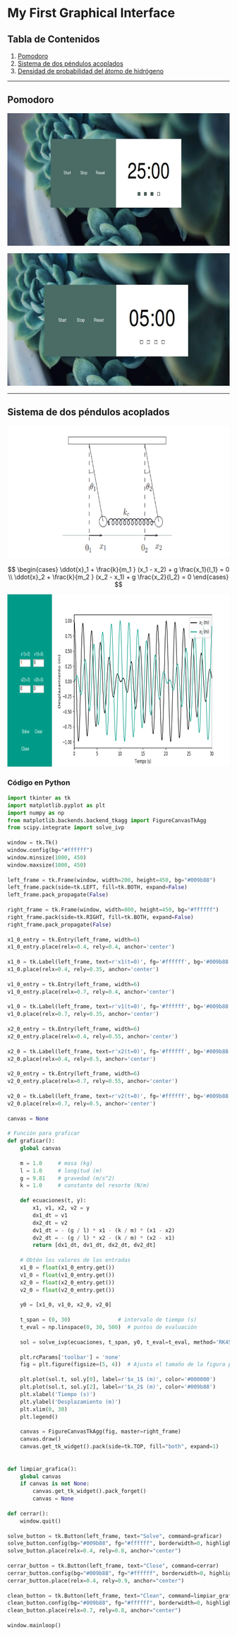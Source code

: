 # My First Graphical Interface

## Tabla de Contenidos
1. [Pomodoro](#pomodoro)
2. [Sistema de dos péndulos acoplados](#sistema-de-dos-péndulos-acoplados)
3. [Densidad de probabilidad del átomo de hidrógeno](#densidad-de-probabilidad-del-átomo-de-hidrógeno)

---

## Pomodoro

<p align="center">
  <img width="720" height="300" src="pomodoro.jpg">
</p>

<p align="center">
  <img width="720" height="300" src="break.jpg">
</p>

---

## Sistema de dos péndulos acoplados

<p align="center">
  <img width="720" height="300" src="/Guis/coupled_pendulum.png">
</p>

$$
\begin{cases}
\ddot{x}_1 + \frac{k}{m_1 } (x_1 - x_2) + g \frac{x_1}{l_1} = 0 \\
\ddot{x}_2 + \frac{k}{m_2 } (x_2 - x_1) + g \frac{x_2}{l_2} = 0
\end{cases}
$$

<p align="center">
  <img width="850" height="390" src="/Guis/Gui_1.png">
</p>

### Código en Python

```python
import tkinter as tk
import matplotlib.pyplot as plt
import numpy as np
from matplotlib.backends.backend_tkagg import FigureCanvasTkAgg
from scipy.integrate import solve_ivp

window = tk.Tk()
window.config(bg="#ffffff")
window.minsize(1000, 450)
window.maxsize(1000, 450)

left_frame = tk.Frame(window, width=200, height=450, bg="#009b88")
left_frame.pack(side=tk.LEFT, fill=tk.BOTH, expand=False)
left_frame.pack_propagate(False)

right_frame = tk.Frame(window, width=800, height=450, bg="#ffffff")
right_frame.pack(side=tk.RIGHT, fill=tk.BOTH, expand=False)
right_frame.pack_propagate(False)

x1_0_entry = tk.Entry(left_frame, width=6)
x1_0_entry.place(relx=0.4, rely=0.4, anchor='center')

x1_0 = tk.Label(left_frame, text=r'x1(t=0)', fg='#ffffff', bg='#009b88')
x1_0.place(relx=0.4, rely=0.35, anchor='center')

v1_0_entry = tk.Entry(left_frame, width=6)
v1_0_entry.place(relx=0.7, rely=0.4, anchor='center')

v1_0 = tk.Label(left_frame, text=r'v1(t=0)', fg='#ffffff', bg='#009b88')
v1_0.place(relx=0.7, rely=0.35, anchor='center')

x2_0_entry = tk.Entry(left_frame, width=6)
x2_0_entry.place(relx=0.4, rely=0.55, anchor='center')

x2_0 = tk.Label(left_frame, text=r'x2(t=0)', fg='#ffffff', bg='#009b88')
x2_0.place(relx=0.4, rely=0.5, anchor='center')

v2_0_entry = tk.Entry(left_frame, width=6)
v2_0_entry.place(relx=0.7, rely=0.55, anchor='center')

v2_0 = tk.Label(left_frame, text=r'v2(t=0)', fg='#ffffff', bg='#009b88')
v2_0.place(relx=0.7, rely=0.5, anchor='center')

canvas = None

# Función para graficar
def graficar():
    global canvas

    m = 1.0     # masa (kg)
    l = 1.0     # longitud (m)
    g = 9.81    # gravedad (m/s^2)
    k = 1.0     # constante del resorte (N/m)
    
    def ecuaciones(t, y):
        x1, v1, x2, v2 = y
        dx1_dt = v1
        dx2_dt = v2
        dv1_dt = - (g / l) * x1 - (k / m) * (x1 - x2)
        dv2_dt = - (g / l) * x2 - (k / m) * (x2 - x1)
        return [dx1_dt, dv1_dt, dx2_dt, dv2_dt]
    
    # Obtén los valores de las entradas
    x1_0 = float(x1_0_entry.get())
    v1_0 = float(v1_0_entry.get())
    x2_0 = float(x2_0_entry.get())
    v2_0 = float(v2_0_entry.get())
    
    y0 = [x1_0, v1_0, x2_0, v2_0]
    
    t_span = (0, 30)               # intervalo de tiempo (s)
    t_eval = np.linspace(0, 30, 500)  # puntos de evaluación
    
    sol = solve_ivp(ecuaciones, t_span, y0, t_eval=t_eval, method='RK45')
    
    plt.rcParams['toolbar'] = 'none'
    fig = plt.figure(figsize=(5, 4))  # Ajusta el tamaño de la figura para el frame
    
    plt.plot(sol.t, sol.y[0], label=r'$x_1$ (m)', color='#000000')
    plt.plot(sol.t, sol.y[2], label=r'$x_2$ (m)', color='#009b88')
    plt.xlabel('Tiempo (s)')
    plt.ylabel('Desplazamiento (m)')
    plt.xlim(0, 30)
    plt.legend()
    
    canvas = FigureCanvasTkAgg(fig, master=right_frame)
    canvas.draw()
    canvas.get_tk_widget().pack(side=tk.TOP, fill="both", expand=1)


def limpiar_grafica():
    global canvas
    if canvas is not None:
        canvas.get_tk_widget().pack_forget()  
        canvas = None  

def cerrar():
    window.quit()

solve_button = tk.Button(left_frame, text="Solve", command=graficar)
solve_button.config(bg="#009b88", fg="#ffffff", borderwidth=0, highlightthickness=0, relief="flat")
solve_button.place(relx=0.4, rely=0.8, anchor="center")

cerrar_button = tk.Button(left_frame, text="Close", command=cerrar)
cerrar_button.config(bg="#009b88", fg="#ffffff", borderwidth=0, highlightthickness=0, relief="flat")
cerrar_button.place(relx=0.4, rely=0.9, anchor="center")

clean_button = tk.Button(left_frame, text="Clean", command=limpiar_grafica)
clean_button.config(bg="#009b88", fg="#ffffff", borderwidth=0, highlightthickness=0, relief="flat")
clean_button.place(relx=0.7, rely=0.8, anchor="center")

window.mainloop()
